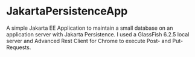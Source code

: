 # JakartaPersistenceApp
A simple Jakarta EE Application to maintain a small database on an application server with Jakarta Persistence.
I used a GlassFish 6.2.5 local server and Advanced Rest Client for Chrome to execute Post- and Put-Requests.
